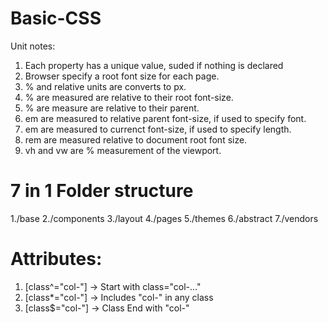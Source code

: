 # Basic-CSS
Unit notes:
1. Each property has a unique value, suded if nothing is declared
2. Browser specify a root font size for each page.
3. % and relative units are converts to px.
4. % are measured are relative to their root font-size.
5. % are measure are relative to their parent.
6. em are measured to relative parent font-size, if used to specify font.
7. em are measured to currenct font-size, if used to specify length.
8. rem are measured relative to document root font size.
9. vh and vw are % measurement of the viewport.

# 7 in 1 Folder structure
1./base
2./components
3./layout
4./pages
5./themes
6./abstract
7./vendors

# Attributes:
1. [class^="col-"] -> Start with class="col-..."
2. [class*="col-"] -> Includes "col-" in any class
3. [class$="col-"] -> Class End with "col-"